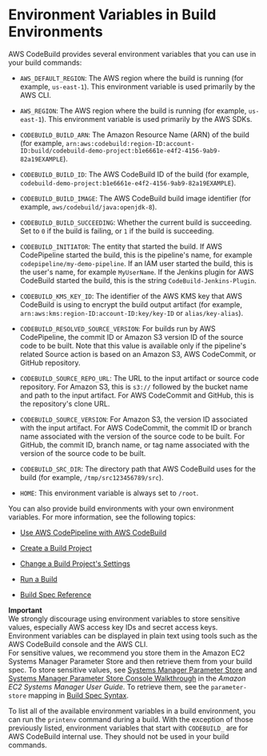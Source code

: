 # Environment Variables in Build Environments<a name="build-env-ref-env-vars"></a>

AWS CodeBuild provides several environment variables that you can use in your build commands:

+ `AWS_DEFAULT_REGION`: The AWS region where the build is running \(for example, `us-east-1`\)\. This environment variable is used primarily by the AWS CLI\.

+ `AWS_REGION`: The AWS region where the build is running \(for example, `us-east-1`\)\. This environment variable is used primarily by the AWS SDKs\.

+ `CODEBUILD_BUILD_ARN`: The Amazon Resource Name \(ARN\) of the build \(for example, `arn:aws:codebuild:region-ID:account-ID:build/codebuild-demo-project:b1e6661e-e4f2-4156-9ab9-82a19EXAMPLE`\)\.

+ `CODEBUILD_BUILD_ID`: The AWS CodeBuild ID of the build \(for example, `codebuild-demo-project:b1e6661e-e4f2-4156-9ab9-82a19EXAMPLE`\)\.

+ `CODEBUILD_BUILD_IMAGE`: The AWS CodeBuild build image identifier \(for example, `aws/codebuild/java:openjdk-8`\)\.

+ `CODEBUILD_BUILD_SUCCEEDING`: Whether the current build is succeeding\. Set to `0` if the build is failing, or `1` if the build is succeeding\.

+ `CODEBUILD_INITIATOR`: The entity that started the build\. If AWS CodePipeline started the build, this is the pipeline's name, for example `codepipeline/my-demo-pipeline`\. If an IAM user started the build, this is the user's name, for example `MyUserName`\. If the Jenkins plugin for AWS CodeBuild started the build, this is the string `CodeBuild-Jenkins-Plugin`\.

+ `CODEBUILD_KMS_KEY_ID`: The identifier of the AWS KMS key that AWS CodeBuild is using to encrypt the build output artifact \(for example, `arn:aws:kms:region-ID:account-ID:key/key-ID` or `alias/key-alias`\)\.

+ `CODEBUILD_RESOLVED_SOURCE_VERSION`: For builds run by AWS CodePipeline, the commit ID or Amazon S3 version ID of the source code to be built\. Note that this value is available only if the pipeline's related Source action is based on an Amazon S3, AWS CodeCommit, or GitHub repository\.

+ `CODEBUILD_SOURCE_REPO_URL`: The URL to the input artifact or source code repository\. For Amazon S3, this is `s3://` followed by the bucket name and path to the input artifact\. For AWS CodeCommit and GitHub, this is the repository's clone URL\.

+ `CODEBUILD_SOURCE_VERSION`: For Amazon S3, the version ID associated with the input artifact\. For AWS CodeCommit, the commit ID or branch name associated with the version of the source code to be built\. For GitHub, the commit ID, branch name, or tag name associated with the version of the source code to be built\.

+ `CODEBUILD_SRC_DIR`: The directory path that AWS CodeBuild uses for the build \(for example, `/tmp/src123456789/src`\)\.

+ `HOME`: This environment variable is always set to `/root`\.

You can also provide build environments with your own environment variables\. For more information, see the following topics:

+ [Use AWS CodePipeline with AWS CodeBuild](how-to-create-pipeline.md)

+ [Create a Build Project](create-project.md)

+ [Change a Build Project's Settings](change-project.md)

+ [Run a Build](run-build.md)

+ [Build Spec Reference](build-spec-ref.md)

**Important**  
We strongly discourage using environment variables to store sensitive values, especially AWS access key IDs and secret access keys\. Environment variables can be displayed in plain text using tools such as the AWS CodeBuild console and the AWS CLI\.  
For sensitive values, we recommend you store them in the Amazon EC2 Systems Manager Parameter Store and then retrieve them from your build spec\. To store sensitive values, see [Systems Manager Parameter Store](http://docs.aws.amazon.com/systems-manager/latest/userguide/systems-manager-paramstore.html) and [Systems Manager Parameter Store Console Walkthrough](http://docs.aws.amazon.com/systems-manager/latest/userguide/sysman-paramstore-walk.html#sysman-paramstore-console) in the *Amazon EC2 Systems Manager User Guide*\. To retrieve them, see the `parameter-store` mapping in [Build Spec Syntax](build-spec-ref.md#build-spec-ref-syntax)\.

To list all of the available environment variables in a build environment, you can run the `printenv` command during a build\. With the exception of those previously listed, environment variables that start with `CODEBUILD_` are for AWS CodeBuild internal use\. They should not be used in your build commands\.